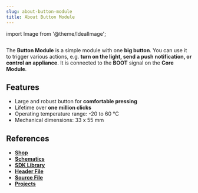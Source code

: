 ```yaml
---
slug: about-button-module
title: About Button Module
---
```

import Image from '@theme/IdealImage';

<div class="container">
  <div class="row">
    <div class="col col--4">
      <div><Image img={require('./1-wire-module.png')} /></div>
    </div>
    <div class="col col--6">
      <p>
        The <b>Button Module</b> is a simple module with one <b>big button</b>. You can use it to trigger various actions, e.g. <b>turn on the light, send a push notification, or control an appliance</b>. It is connected to the <b>BOOT</b> signal on the <b>Core Module</b>.
      </p>
    </div>
  </div>
</div>

## Features
- Large and robust button for **comfortable pressing**
- Lifetime over **one million clicks**
- Operating temperature range: -20 to 60 °C
- Mechanical dimensions: 33 x 55 mm

## References
- [**Shop**](https://shop.hardwario.com/button-module/)
- [**Schematics**](https://github.com/hardwario/bc-hardware/tree/master/out/bc-module-button)
- [**SDK Library**](https://sdk.hardwario.com/group__twr__button)
- [**Header File**](https://github.com/hardwario/twr-sdk/blob/master/twr/inc/twr_button.h)
- [**Source File**](https://github.com/hardwario/twr-sdk/blob/master/twr/src/twr_button.c)
- [**Projects**](https://www.hackster.io/hardwario/projects?part_id=73683)
